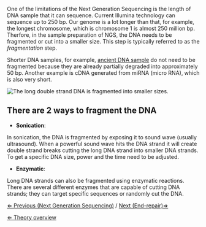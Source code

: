 One of the limitations of the Next Generation Sequencing is the length
of DNA sample that it can sequence. Current Illumina technology can
sequence up to 250 bp. Our genome is a lot longer than that, for
example, the longest chromosome, which is chromosome 1 is almost 250
million bp. Therfore, in the sample preparation of NGS, the DNA needs to
be fragmented or cut into a smaller size. This step is typically
referred to as the *fragmentation* step.

Shorter DNA samples, for example, [ancient DNA
sample](/wiki/ancient_DNA_sample "wikilink") do not need to be fragmented
because they are already partially degraded into approximately 50 bp.
Another example is cDNA generated from miRNA (micro RNA), which is also
very short.

![The long double strand DNA is fragmented into smaller
sizes.]( Fragmentation.png "The long double strand DNA is fragmented into smaller sizes.")

There are 2 ways to fragment the DNA
------------------------------------

-   **Sonication**:

In sonication, the DNA is fragmented by exposing it to sound wave
(usually ultrasound). When a powerful sound wave hits the DNA strand it
will create double strand breaks cutting the long DNA strand into
smaller DNA strands. To get a specific DNA size, power and the time need
to be adjusted.

-   **Enzymatic**:

Long DNA strands can also be fragmented using enzymatic reactions. There
are several different enzymes that are capable of cutting DNA strands;
they can target specific sequences or randomly cut the DNA.

[⇐ Previous (Next Generation
Sequencing)](/wiki/Next_Generation_Sequencing "wikilink") / [Next
(End-repair)⇒](/wiki/End-repair "wikilink")

[⇐ Theory overview](/wiki/NGS_Case "wikilink")

